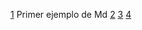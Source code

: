 [1](https://www.markdownguide.org/getting-started/)
Primer ejemplo de Md
[2](https://developer.mozilla.org/es/docs/Web/JavaScript)
[3](https://hackwild.com/article/creating-a-command)
[4](https://medium.com/@josephcardillo/the-difference)